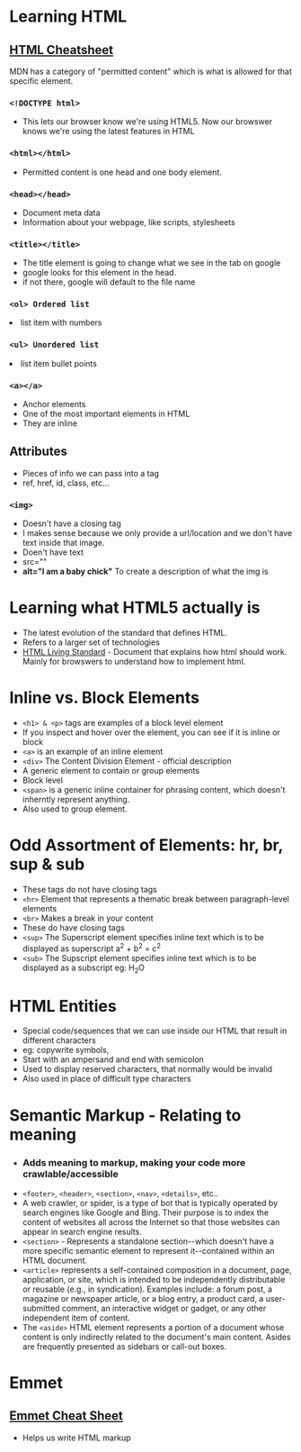 # Learning HTML

## [HTML Cheatsheet](https://web.stanford.edu/group/csp/cs21/htmlcheatsheet.pdf)

MDN has a category of "permitted content" which is what is allowed for that specific element.

### `<!DOCTYPE html>`
  - This lets our browser know we're using HTML5. Now our browswer knows we're using the latest features in HTML

### `<html></html>`
  - Permitted content is one head and one body element.

### `<head></head>`
  - Document meta data
  - Information about your webpage, like scripts, stylesheets

### `<title></title>`
  - The title element is going to change what we see in the tab on google
  - google looks for this element in the head.
  - if not there, google will default to the file name

### `<ol> Ordered list`
  <li> list item with numbers

### `<ul> Unordered list`
  <li> list item bullet points

### `<a></a>`
  - Anchor elements
  - One of the most important elements in HTML
  - They are inline

## Attributes
  - Pieces of info we can pass into a tag
  - ref, href, id, class, etc...

### `<img>`
  - Doesn't have a closing tag
  - I makes sense because we only provide a url/location and we don't have text inside that image.
  - Doen't have text
  - src=""
  - **alt="I am a baby chick"** To create a description of what the img is


# Learning what HTML5 actually is

  - The latest evolution of the standard that defines HTML.
  - Refers to a larger set of technologies
  - [HTML Living Standard](https://html.spec.whatwg.org) - Document that explains how html should work. Mainly for browswers to understand how to implement html.

# Inline vs. Block Elements
 - `<h1> & <p>` tags are examples of a block level element
  - If you inspect and hover over the element, you can see if it is inline or block
 - `<a>` is an example of an inline element
 - `<div>` The Content Division Element - official description
  - A generic element to contain or group elements
  - Block level
  - `<span>` is a generic inline container for phrasing content, which doesn't inherntly represent anything.
  - Also used to group element.

# Odd Assortment of Elements: hr, br, sup & sub
  - These tags do not have closing tags
  - `<hr>` Element that represents a thematic break between paragraph-level elements
  - `<br>` Makes a break in your content
  - These do have closing tags
  - `<sup>` The Superscript element specifies inline text which is to be displayed as superscript a<sup>2</sup> + b<sup>2</sup> = c<sup>2</sup>
  - `<sub>` The Supscript element specifies inline text which is to be displayed as a subscript eg: H<sub>2</sub>O

# HTML Entities
  - Special code/sequences that we can use inside our HTML that result in different characters
  - eg: copywrite symbols,
  - Start with an ampersand and end with semicolon
  - Used to display reserved characters, that normally would be invalid
  - Also used in place of difficult type characters

# Semantic Markup - Relating to meaning
  - ### Adds meaning to markup, making your code more crawlable/accessible
  - `<footer>`, `<header>`, `<section>`, `<nav>`, `<details>`, etc..
  - A web crawler, or spider, is a type of bot that is typically operated by search engines like Google and Bing. Their purpose is to index the content of websites all across the Internet so that those websites can appear in search engine results.
  - `<section>` - Represents a standalone section--which doesn't have a more specific semantic element to represent it--contained within an HTML document.
  - `<article>` represents a self-contained composition in a document, page, application, or site, which is intended to be independently distributable or reusable (e.g., in syndication). Examples include: a forum post, a magazine or newspaper article, or a blog entry, a product card, a user-submitted comment, an interactive widget or gadget, or any other independent item of content.
  - The `<aside>` HTML element represents a portion of a document whose content is only indirectly related to the document's main content. Asides are frequently presented as sidebars or call-out boxes.

# Emmet
## [Emmet Cheat Sheet](https://docs.emmet.io/cheat-sheet/)
  - Helps us write HTML markup